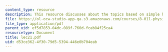 ```yaml
---
content_type: resource
description: This resource discusses about the topics based on simple harmonic motion.
file: https://ol-ocw-studio-app-qa.s3.amazonaws.com/courses/8-01l-physics-i-classical-mechanics-fall-2005/d53ce3624f3079d55394446e0b704eab_lec21.pdf
file_type: application/pdf
parent_uid: ef5d7853-04dc-089f-760d-fcab84f25ca4
resourcetype: Document
title: lec21.pdf
uid: d53ce362-4f30-79d5-5394-446e0b704eab
---
```

